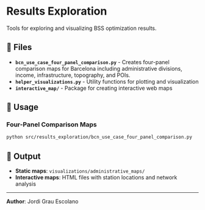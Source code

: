 # Results Exploration

Tools for exploring and visualizing BSS optimization results.

## 📁 Files

- **`bcn_use_case_four_panel_comparison.py`** - Creates four-panel comparison maps for Barcelona including administrative divisions, income, infrastructure, topography, and POIs.
- **`helper_visualizations.py`** - Utility functions for plotting and visualization
- **`interactive_map/`** - Package for creating interactive web maps

## 🚀 Usage

### Four-Panel Comparison Maps
```bash
python src/results_exploration/bcn_use_case_four_panel_comparison.py
```


## 📁 Output

- **Static maps**: `visualizations/administrative_maps/`
- **Interactive maps**: HTML files with station locations and network analysis

---

**Author**: Jordi Grau Escolano
